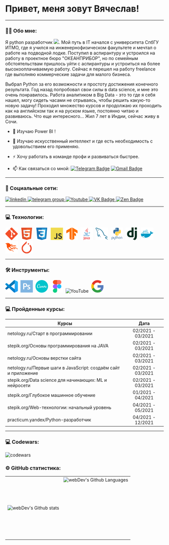 # Привет, меня зовут Вячеслав!

---

### :man_technologist: Обо мне:

Я python разработчик <img src="https://media.giphy.com/media/WUlplcMpOCEmTGBtBW/giphy.gif" width="30px">. Мой путь в IT начался с университета СпбГУ ИТМО, где я учился на инженернофизическом факультете и мечтал о работе на подводной лодке. Поступил в аспирантуру и устроился на работу в проектное бюро "ОКЕАНПРИБОР", но по семейным обстоятельствам пришлось уйти с аспирантуры и устроиться на более высокооплачиваемую работу. Сейчас я перешел на работу freelance где выполняю коммерческие задачи для малого бизнеса. 

Выбрал Python за его возможности и простоту достижения конечного результата. Год назад попробовал свои силы в data science, и мне это очень понравилось. Работа аналитиком в Big Data - это то где я себя нашел, могу сидеть часами не отрываясь, чтобы решить какую-то новую задачу! Проходил множество курсов и продолжаю их проходить как на английском так и на руском языке, постоянно читаю и развиваюсь. Что еще интересного... Жил 7 лет в Индии, сейчас живу в Сочи. 

- :telescope: Изучаю Power BI !

- :seedling: Изучаю искусственный интеллект и где есть необходимость с удовольствием его применяю.

- :zap: Хочу работать в команде профи и развиваться быстрее.

- :mailbox: Как связаться со мной: [![Telegram Badge](https://img.shields.io/badge/-beom_molchun-blue?style=flat&logo=Telegram&logoColor=white)](https://t.me/Beom_molchun) [![Gmail Badge](https://img.shields.io/badge/-Gmail-red?style=flat&logo=Gmail&logoColor=white)](mailto:beom.mantra@gmail.com)

---

### 🤝 Социальные сети:

  <div id="badges">
    <a href="https://www.linkedin.com/in/be0m" target="_blank">
      <img src="https://cdn-icons-png.flaticon.com/512/2504/2504799.png" width="40" height="40" alt="linkedin" />
    </a>
    <a href="https://t.me/beom_molchun" target="_blank">
      <img src="https://cdn-icons-png.flaticon.com/512/2111/2111646.png" width="40" height="40" alt="telegram group" />
    </a>
    <a href="https://www.youtube.com/channel/UC2AnBHVrnlVGpgyEDaRnVnA" target="_blank">
      <img src="https://cdn-icons-png.flaticon.com/512/3670/3670147.png" width="40" height="40" alt="Youtube"/>
    </a>
    <a href="https://vk.com/ramanov_vyacheslav" target="_blank">
      <img src="https://cdn-icons-png.flaticon.com/512/145/145813.png" width="40" height="40" alt="VK Badge"/>
    </a>
    <a href="https://dzen.ru/ai_" target="_blank">
      <img src="https://upload.wikimedia.org/wikipedia/commons/thumb/a/ab/Yandex_Zen_logo_icon.svg/1024px-Yandex_Zen_logo_icon.svg.png" width="40" height="40" alt="Zen Badge"/>
    </a>
  </div>

---

### 💻 Технологии:

<div>
  <img src="https://github.com/devicons/devicon/blob/master/icons/git/git-original.svg" title="git" alt="git" width="40" height="40"/>&nbsp
  <img src="https://github.com/devicons/devicon/blob/master/icons/html5/html5-original.svg" title="html5" alt="html5" width="40" height="40"/>&nbsp
  <img src="https://github.com/devicons/devicon/blob/master/icons/css3/css3-original.svg" title="css" alt="css" width="40" height="40"/>&nbsp
  <img src="https://github.com/devicons/devicon/blob/master/icons/javascript/javascript-original.svg" title="javascript" alt="javascript" width="40" height="40"/>&nbsp
  <img src="https://github.com/devicons/devicon/blob/master/icons/tensorflow/tensorflow-original.svg" title="TensorFlow" alt="TensorFlow" width="40" height="40"/>&nbsp
  <img src="https://github.com/devicons/devicon/blob/master/icons/java/java-original-wordmark.svg" title="java" alt="java" width="40" height="40"/>&nbsp
  <img src="https://github.com/devicons/devicon/blob/master/icons/mysql/mysql-original.svg" title="mySQL" alt="mySQL" width="40" height="40"/>&nbsp
  <img src="https://github.com/devicons/devicon/blob/master/icons/python/python-original-wordmark.svg" title="python" alt="python" width="40" height="40"/>&nbsp
  <img src="https://github.com/devicons/devicon/blob/master/icons/django/django-plain.svg" title="Django" alt="Django" width="40" height="40"/>&nbsp
  <img src="https://github.com/devicons/devicon/blob/master/icons/docker/docker-plain.svg" title="Docker" alt="Docker" width="40" height="40"/>&nbsp
  <img src="https://github.com/devicons/devicon/blob/master/icons/phoenix/phoenix-original.svg" title="phoenix" alt="phoenix" width="40" height="40"/>&nbsp
  <img src="https://github.com/devicons/devicon/blob/master/icons/pytorch/pytorch-original.svg" title="PyTorch" alt="PyTorch" width="40" height="40"/>&nbsp;
</div>

---

### 🛠 Инструменты:

<div>
  <img src="https://github.com/devicons/devicon/blob/master/icons/vscode/vscode-original.svg" title="vscode" alt="vscode" width="40" height="40"/>&nbsp;
  <img src="https://github.com/devicons/devicon/blob/master/icons/photoshop/photoshop-plain.svg" title="photoshop" alt="photoshop" width="40" height="40"/>&nbsp;
  <img src="https://github.com/devicons/devicon/blob/master/icons/canva/canva-original.svg" title="canva" alt="canva" width="40" height="40"/>&nbsp;
  <img src="https://github.com/devicons/devicon/blob/master/icons/figma/figma-original.svg" title="figma" alt="figma" width="40" height="40"/>&nbsp;
  <img src="https://upload.wikimedia.org/wikipedia/commons/9/9e/YouTube_Logo_%282013-2017%29.svg" title="YouTube" alt="YouTube" width="40" height="40"/>&nbsp;
  <img src="https://github.com/devicons/devicon/blob/master/icons/google/google-original.svg" title="google" alt="google" width="40" height="40"/>&nbsp;
</div>

---

### 💻 Пройденные курсы:

| Курсы                                                           | Дата              |
| ----------------------------------------------------------------| :---------------: |
| netology.ru/Старт в программировании                            | 02/2021 - 03/2021 |
| stepik.org/Основы программирования на JAVA                      | 02/2021 - 03/2021 |
| netology.ru/Основы верстки сайта                                | 02/2021 - 03/2021 |
| netology.ru/Первые шаги в JavaScript: создаём сайт и приложение | 02/2021 - 03/2021 |
| stepik.org/Data science для начинающих: ML и нейросети          | 02/2021 - 03/2021 |
| stepik.org/Глубокое машинное обучение                           | 01/2021 - 04/2021 |
| stepik.org/Web-технологии: начальный уровень                    | 04/2021 - 05/2021 |
| practicum.yandex/Python-разработчик                             | 04/2021 - 12/2021 |

---

### 💻 Codewars:

![codewars](https://www.codewars.com/users/VinodBih/badges/large)

### ⚙️ GitHub статистика:

<table>
  <tr>
    <td>
      <img align="left" src="http://github-readme-streak-stats.herokuapp.com?user=VinodBih&theme=dark&background=000000" alt="webDev's Github stats" />
    </td>
    <td>
      <img height="195px" align="right" alt="webDev's Github Languages" src="https://github-readme-stats-sigma-five.vercel.app/api/top-langs/?username=roaldnefs&layout=compact&theme=vision-friendly-dark" />
    </td>
  </tr>
